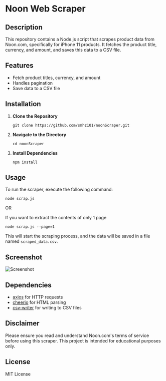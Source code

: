 # Noon Web Scraper

## Description

This repository contains a Node.js script that scrapes product data from Noon.com, specifically for iPhone 11 products. It fetches the product title, currency, and amount, and saves this data to a CSV file.

## Features

- Fetch product titles, currency, and amount
- Handles pagination
- Save data to a CSV file

## Installation

1. **Clone the Repository**

    ```
    git clone https://github.com/smhz101/noonScraper.git
    ```

2. **Navigate to the Directory**

    ```
    cd noonScraper
    ```

3. **Install Dependencies**

    ```
    npm install
    ```

## Usage

To run the scraper, execute the following command:

```
node scrap.js
```

OR 

If you want to extract the contents of only 1 page

```
node scrap.js --page=1
```

This will start the scraping process, and the data will be saved in a file named `scraped_data.csv`.

## Screenshot

![Screenshot](https://www.tutorialsbucket.com/wp-content/uploads/2023/10/Screenshot-at-Oct-02-16-11-48.png)

## Dependencies

- [axios](https://github.com/axios/axios) for HTTP requests
- [cheerio](https://github.com/cheeriojs/cheerio) for HTML parsing
- [csv-writer](https://github.com/ryu1kn/csv-writer) for writing to CSV files

## Disclaimer

Please ensure you read and understand Noon.com's terms of service before using this scraper. This project is intended for educational purposes only.

## License

MIT License

